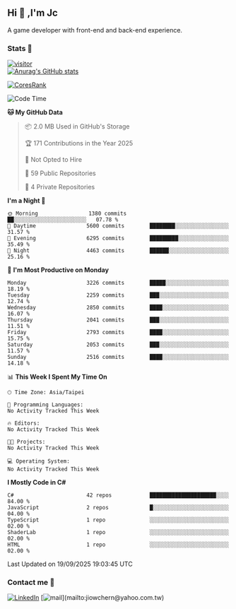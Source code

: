 ## Hi 👋 ,I'm Jc  

A game developer with front-end and back-end experience.  

### Stats  📝
[![visitor](https://visitor-badge.glitch.me/badge?page_id=jiowchern.jiowchern&style=flat-square&color=0088cc)](https://visitor-badge.glitch.me/badge?page_id=jiowchern.jiowchern&style=flat-square&color=0088cc)  
[![Anurag's GitHub stats](https://github-readme-stats.vercel.app/api?username=jiowchern&count_private=true&&show_icons=true)](https://github.com/anuraghazra/github-readme-stats)  
<!-- [![trophy](https://github-profile-trophy.vercel.app/?username=jiowchern)](https://github.com/ryo-ma/github-profile-trophy)   -->
[![CoresRank](https://cr-ss-service.azurewebsites.net/api/ScreenShot?widget=summary&username=jiowchern)](https://cr-ss-service.azurewebsites.net/api/ScreenShot?widget=summary&username=jiowchern)


<!--START_SECTION:waka-->
![Code Time](http://img.shields.io/badge/Code%20Time-1%2C343%20hrs%2035%20mins-blue)

**🐱 My GitHub Data** 

> 📦 2.0 MB Used in GitHub's Storage 
 > 
> 🏆 171 Contributions in the Year 2025
 > 
> 🚫 Not Opted to Hire
 > 
> 📜 59 Public Repositories 
 > 
> 🔑 4 Private Repositories 
 > 
**I'm a Night 🦉** 

```text
🌞 Morning                1380 commits        ██░░░░░░░░░░░░░░░░░░░░░░░   07.78 % 
🌆 Daytime                5600 commits        ████████░░░░░░░░░░░░░░░░░   31.57 % 
🌃 Evening                6295 commits        █████████░░░░░░░░░░░░░░░░   35.49 % 
🌙 Night                  4463 commits        ██████░░░░░░░░░░░░░░░░░░░   25.16 % 
```
📅 **I'm Most Productive on Monday** 

```text
Monday                   3226 commits        █████░░░░░░░░░░░░░░░░░░░░   18.19 % 
Tuesday                  2259 commits        ███░░░░░░░░░░░░░░░░░░░░░░   12.74 % 
Wednesday                2850 commits        ████░░░░░░░░░░░░░░░░░░░░░   16.07 % 
Thursday                 2041 commits        ███░░░░░░░░░░░░░░░░░░░░░░   11.51 % 
Friday                   2793 commits        ████░░░░░░░░░░░░░░░░░░░░░   15.75 % 
Saturday                 2053 commits        ███░░░░░░░░░░░░░░░░░░░░░░   11.57 % 
Sunday                   2516 commits        ████░░░░░░░░░░░░░░░░░░░░░   14.18 % 
```


📊 **This Week I Spent My Time On** 

```text
🕑︎ Time Zone: Asia/Taipei

💬 Programming Languages: 
No Activity Tracked This Week

🔥 Editors: 
No Activity Tracked This Week

🐱‍💻 Projects: 
No Activity Tracked This Week

💻 Operating System: 
No Activity Tracked This Week
```

**I Mostly Code in C#** 

```text
C#                       42 repos            █████████████████████░░░░   84.00 % 
JavaScript               2 repos             █░░░░░░░░░░░░░░░░░░░░░░░░   04.00 % 
TypeScript               1 repo              ░░░░░░░░░░░░░░░░░░░░░░░░░   02.00 % 
ShaderLab                1 repo              ░░░░░░░░░░░░░░░░░░░░░░░░░   02.00 % 
HTML                     1 repo              ░░░░░░░░░░░░░░░░░░░░░░░░░   02.00 % 
```




 Last Updated on 19/09/2025 19:03:45 UTC
<!--END_SECTION:waka-->



### Contact me 💬
[![LinkedIn](https://img.shields.io/badge/-JiowchernChen-0077B5?style==flat-square&logo=LinkedIn&logoColor=white)](https://www.linkedin.com/in/jiowchern-chen-4aaa90b7/) [![mail](https://img.shields.io/badge/-jiowchern%40yahoo.com.tw-blueviolet?style=flat-square&logo=yahoo!)](mailto:jiowchern@yahoo.com.tw)    

<!-- [![Linkedin Badge](https://img.shields.io/badge/-LinkedIn-blue?style=flat-square&logo=Linkedin&logoColor=white&link=https://www.linkedin.com/in/jiowchern-chen-4aaa90b7/)](https://www.linkedin.com/in/jiowchern-chen-4aaa90b7/) -->


<!--
**jiowchern/jiowchern** is a ✨ _special_ ✨ repository because its `README.md` (this file) appears on your GitHub profile.

Here are some ideas to get you started:

- 🔭 I’m currently working on ...
- 🌱 I’m currently learning ...
- 👯 I’m looking to collaborate on ...
- 🤔 I’m looking for help with ...
- 💬 Ask me about ...
- 📫 How to reach me: ...
- 😄 Pronouns: ...
- ⚡ Fun fact: ...
-->
